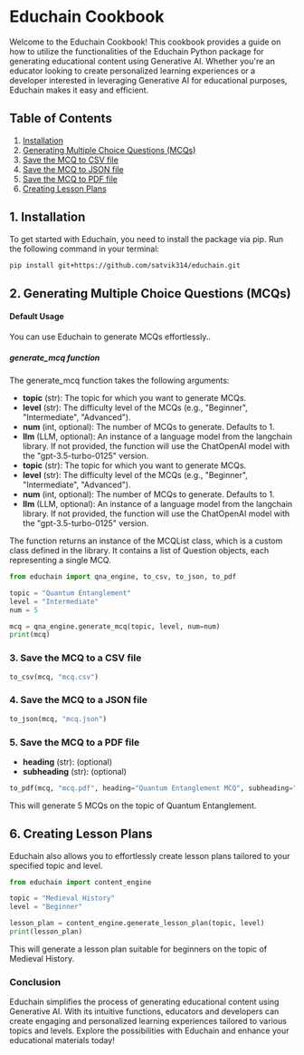 # Educhain Cookbook

Welcome to the Educhain Cookbook! This cookbook provides a guide on how to utilize the functionalities of the Educhain Python package for generating educational content using Generative AI. Whether you're an educator looking to create personalized learning experiences or a developer interested in leveraging Generative AI for educational purposes, Educhain makes it easy and efficient.

## Table of Contents

1. [Installation](#installation)
2. [Generating Multiple Choice Questions (MCQs)](#generating-mcqs)
3. [Save the MCQ to CSV file](#saving-csv)
4. [Save the MCQ to JSON file](#saving-json)
5. [Save the MCQ to PDF file](#saving-pdf)
6. [Creating Lesson Plans](#creating-lesson-plans)

## 1. Installation <a name="installation"></a>

To get started with Educhain, you need to install the package via pip. Run the following command in your terminal:

```bash
pip install git+https://github.com/satvik314/educhain.git
```

## 2. Generating Multiple Choice Questions (MCQs) <a name="generating-mcqs"></a>

#### Default Usage

You can use Educhain to generate MCQs effortlessly..

##### **generate_mcq** function

The generate_mcq function takes the following arguments:
- **topic** (str): The topic for which you want to generate MCQs.
- **level** (str): The difficulty level of the MCQs (e.g., "Beginner", "Intermediate", "Advanced").
- **num** (int, optional): The number of MCQs to generate. Defaults to 1.
- **llm** (LLM, optional): An instance of a language model from the langchain library. If not provided, the function will use the ChatOpenAI model with the "gpt-3.5-turbo-0125" version.
- **topic** (str): The topic for which you want to generate MCQs.
- **level** (str): The difficulty level of the MCQs (e.g., "Beginner", "Intermediate", "Advanced").
- **num** (int, optional): The number of MCQs to generate. Defaults to 1.
- **llm** (LLM, optional): An instance of a language model from the langchain library. If not provided, the function will use the ChatOpenAI model with the "gpt-3.5-turbo-0125" version.

The function returns an instance of the MCQList class, which is a custom class defined in the library. It contains a list of Question objects, each representing a single MCQ.

```python
from educhain import qna_engine, to_csv, to_json, to_pdf

topic = "Quantum Entanglement"
level = "Intermediate"
num = 5

mcq = qna_engine.generate_mcq(topic, level, num=num)
print(mcq)
```

### 3. Save the MCQ to a CSV file  <a name="saving-csv"></a>

```python
to_csv(mcq, "mcq.csv")
```

### 4. Save the MCQ to a JSON file <a name="saving-json"></a>
```python
to_json(mcq, "mcq.json")
```

### 5. Save the MCQ to a PDF file <a name="saving-pdf"></a>

- **heading** (str): (optional)
- **subheading** (str): (optional)

```python
to_pdf(mcq, "mcq.pdf", heading="Quantum Entanglement MCQ", subheading="Intermediate Level - (5 Questions)")
```

This will generate 5 MCQs on the topic of Quantum Entanglement.

## 6. Creating Lesson Plans <a name="creating-lesson-plans"></a>

Educhain also allows you to effortlessly create lesson plans tailored to your specified topic and level.

```python
from educhain import content_engine

topic = "Medieval History"
level = "Beginner"

lesson_plan = content_engine.generate_lesson_plan(topic, level)
print(lesson_plan)
```

This will generate a lesson plan suitable for beginners on the topic of Medieval History.

### Conclusion

Educhain simplifies the process of generating educational content using Generative AI. With its intuitive functions, educators and developers can create engaging and personalized learning experiences tailored to various topics and levels. Explore the possibilities with Educhain and enhance your educational materials today!
